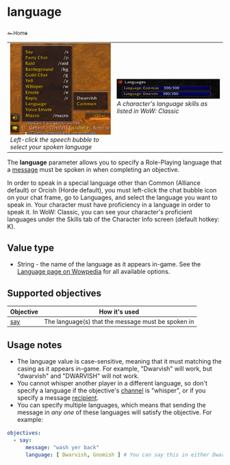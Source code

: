 # language

[<sub>← Home</sub>](../index.md)

<table>
  <tr>
    <td>
      <a href="../assets/images/language-select.png"><img src="../assets/images/language-select.png"/></a><br/>
      <i>Left-click the speech bubble to select your spoken language</i>
    </td>
    <td>
      <a href="../assets/images/language-skill.png"><img src="../assets/images/language-skill.png"/></a><br/>
      <i>A character's language skills as listed in WoW: Classic</i>
    </td>
  </tr>
</table>

The **language** parameter allows you to specify a Role-Playing language that a [message](../parameters/message.md) must be spoken in when completing an objective.

In order to speak in a special language other than Common (Alliance default) or Orcish (Horde default), you must left-click the chat bubble icon on your chat frame, go to Languages, and select the language you want to speak in. Your character must have proficiency in a language in order to speak it. In WoW: Classic, you can see your character's proficient languages under the Skills tab of the Character Info screen (default hotkey: K).

## Value type

* String - the name of the language as it appears in-game. See the [Language page on Wowpedia](https://wow.gamepedia.com/Language) for all available options.

## Supported objectives

| Objective | How it's used |
|---|---|
| [say](../objectives/say.md) | The language(s) that the message must be spoken in |

## Usage notes

* The language value is case-sensitive, meaning that it must matching the casing as it appears in-game. For example, "Dwarvish" will work, but "dwarvish" and "DWARVISH" will not work.
* You cannot whisper another player in a different language, so don't specify a language if the objective's [channel](../parameters/channel.md) is "whisper", or if you specify a message [recipient](../parameters/recipient.md).
* You can specify multiple languages, which means that sending the message in *any one* of these languages will satisfy the objective. For example:

```yaml
objectives:
  - say:
      message: "wash yer back"
      language: [ Dwarvish, Gnomish ] # You can say this in either Dwarvish or Gnomish
```
